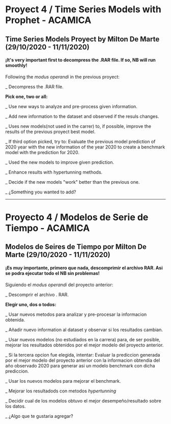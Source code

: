 # Proyect 4 / Time Series Models with Prophet - ACAMICA

## Time Series Models Proyect by Milton De Marte (29/10/2020 - 11/11/2020)

#### ¡It's very important first to decompress the .RAR file. If so, NB will run smoothly!

Following the *modus operandi* in the previous proyect: 

_ Decompress the .RAR file.

**Pick one, two or all:**

_ Use new ways to analyze and pre-process given information.

_ Add new information to the dataset and observed if the resuls changes.

_ Uses new models(not used in the carrer) to, if possible, improve the results of the previous proyect best model.

_ If third option picked, try to: Evaluate the previous model prediction of 2020 year with the new information of the year 2020 to create a benchmark model with the prediction for 2020.

_ Used the new models to improve given prediction.

_ Enhance results with hypertunning methods.

_ Decide if the new models "work" better than the previous one.

_ ¿Something you wanted to add?



- - - - - - - - - - - - - - - - - - - - - - - - - - - - - - - - - - - - - - - - - - - - - - - - - - - - - - - 



# Proyecto 4 / Modelos de Serie de Tiempo - ACAMICA

## Modelos de Seires de Tiempo por Milton De Marte (29/10/2020 - 11/11/2020)

#### ¡Es muy importante, primero que nada, descomprimir el archivo RAR. Asi se podra ejecutar todo el NB sin problemas!

Siguiendo el *modus operandi* del proyecto anterior:

_ Descomprir el archivo . RAR.

**Elegir uno, dos o todos:**

_ Usar nuevos metodos para analizar y pre-procesar la informacion obtenida.

_ Añadir nuevo information al dataset y observar si los resultados cambian.

_ Usar nuevos modelos (no estudiados en la carrera) para, de ser posible, mejorar los resultados obtenidos por el mejor modelo del proyecto anterior.

_ Si la tercera opcion fue elegida, intentar: Evaluar la prediccion generada por el mejor modelo del proyecto anterior con la informacion obtendia del año observado 2020 para generar asi un modelo benchmark con dicha prediccion.

_ Usar los nuevos modelos para mejorar el benchmark.

_ Mejorar los resultadods con metodos *hypertunning*

_ Decidir cual de los modelos obtuvo el mejor desempeño/resultado sobre los datos.

_ ¿Algo que te gustaria agregar?
